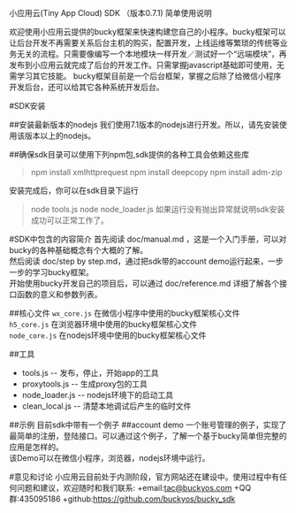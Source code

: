 小应用云(Tiny App Cloud) SDK （版本0.7.1) 简单使用说明

欢迎使用小应用云提供的bucky框架来快速构建您自己的小程序。bucky框架可以让后台开发不再需要关系后台主机的购买，配置开发，上线运维等繁琐的传统等业务无关的流程。只需要像编写一个本地模块一样开发／测试好一个“远端模块”，再发布到小应用云就完成了后台的开发工作。只需掌握javascript基础即可使用，无需学习其它技能。
bucky框架目前是一个后台框架，掌握之后除了给微信小程序开发后台，还可以给其它各种系统开发后台。

#SDK安装

##安装最新版本的nodejs
我们使用7.1版本的nodejs进行开发。所以，请先安装使用该版本以上的nodejs。

##确保sdk目录可以使用下列npm包,sdk提供的各种工具会依赖这些库
>npm install xmlhttprequest
>npm install deepcopy
>npm install adm-zip

安装完成后，你可以在sdk目录下运行
>node tools.js
>node node_loader.js 
如果运行没有抛出异常就说明sdk安装成功可以正常工作了。

#SDK中包含的内容简介
首先阅读 doc/manual.md ，这是一个入门手册，可以对bucky的各种基础概念有个大概的了解。  
然后阅读 doc/step by step.md，通过把sdk带的account demo运行起来，一步一步的学习bucky框架。  
开始使用bucky开发自己的项目后，可以通过 doc/reference.md 详细了解各个接口函数的意义和参数列表。   

##核心文件
`wx_core.js` 在微信小程序中使用的bucky框架核心文件  
`h5_core.js` 在浏览器环境中使用的bucky框架核心文件  
`node_core.js` 在nodejs环境中使用的bucky框架核心文件  

##工具
+ tools.js -- 发布，停止，开始app的工具
+ proxytools.js -- 生成proxy包的工具
+ node_loader.js -- nodejs环境下的启动工具
+ clean_local.js -- 清楚本地调试后产生的临时文件

##示例
目前sdk中带有一个例子
##account demo
一个账号管理的例子，实现了最简单的注册，登陆接口。可以通过这个例子，了解一个基于bucky简单但完整的应用是怎样的。  
该Demo可以在微信小程序，浏览器，nodejs环境中运行。  

#意见和讨论
小应用云目前处于内测阶段，官方网站还在建设中。使用过程中有任何问题和建议，欢迎随时和我们联系: 
+email:tac@buckyos.com
+QQ群:435095186
+github:https://github.com/buckyos/bucky_sdk




